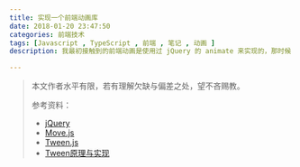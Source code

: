 ```yaml
---
title: 实现一个前端动画库
date: 2018-01-20 23:47:50
categories: 前端技术
tags: [Javascript , TypeScript , 前端 , 笔记 , 动画 ]
description: 我最初接触到的前端动画是使用过 jQuery 的 animate 来实现的，那时候 HTML5 , CSS3 等技术才刚刚在国内火起来，而如今 jQuery 已经在慢慢的陷入沉寂，如今的前端动画也大部分都采用 CSS3 来实现，但是我还是比较钟情于用代码来控制动画，而不是用声明式的 CSS

---
```




> 本文作者水平有限，若有理解欠缺与偏差之处，望不吝赐教。
>
> 参考资料：
>
> * [jQuery](https://github.com/jquery/jquery)
> * [Move.js](https://github.com/visionmedia/move.js)
> * [Tween.js](https://github.com/tweenjs/tween.js)
> * [Tween原理与实现](http://zengrong.net/post/1151.htm)